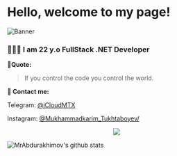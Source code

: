 # Hello, welcome to my page!
![Banner](https://raw.githubusercontent.com/MrTukhtaboyev/MrTukhtaboyev/main/code.png)

### 👨🏻‍💻 I am 22 y.o FullStack .NET Developer

**🖤Quote:**
>If you control the code you control the world.

**📧 Contact me:**
 
Telegram: [@iCloudMTX](https://t.me/gcu_owner)

Instagram: [@Mukhammadkarim_Tukhtaboyev/](https://www.instagram.com/mukhammadkarim_tukhtaboyev/)


<p align="center"><img src="https://raw.githubusercontent.com/arcticicestudio/nord-docs/develop/assets/images/nord/repository-footer-separator.svg?sanitize=true" /></p>

![MrAbdurakhimov's github stats](https://github-readme-stats.vercel.app/api?username=MrTukhtaboyev&show_icons=true&theme=react)
